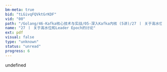 ```yaml
---
bm-meta: true
bid: "tLGivqFQVktGrKDF"
vid: "00"
path: "/Golang/46-Kafka核心技术与实战/05-深入Kafka内核 (5讲)/27 丨 关于高水位和Leader Epoch的讨论.pdf"
name: "27 丨 关于高水位和Leader Epoch的讨论"
ext: pdf
visual: false
type: "unknown"
status: "unread"
progress: 6
---
```

undefined